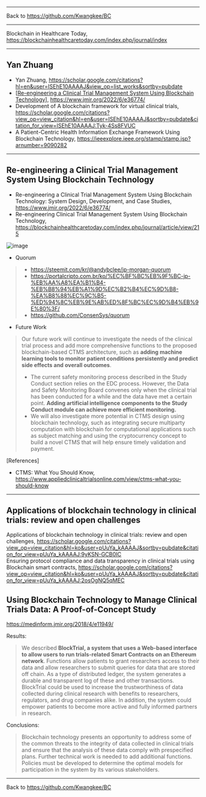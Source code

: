 ***
Back to https://github.com/Kwangkee/BC

*** 
Blockchain in Healthcare Today, https://blockchainhealthcaretoday.com/index.php/journal/index

***
## Yan Zhuang
- Yan Zhuang, https://scholar.google.com/citations?hl=en&user=ISEhE10AAAAJ&view_op=list_works&sortby=pubdate
- [[Re-engineering a Clinical Trial Management System Using Blockchain Technology](https://github.com/Kwangkee/Digital-Healthcare/blob/main/BC4CrinicalTrial.md#re-engineering-a-clinical-trial-management-system-using-blockchain-technology)], https://www.jmir.org/2022/6/e36774/
- Development of A blockchain framework for virtual clinical trials, https://scholar.google.com/citations?view_op=view_citation&hl=en&user=ISEhE10AAAAJ&sortby=pubdate&citation_for_view=ISEhE10AAAAJ:Tyk-4Ss8FVUC
- A Patient-Centric Health Information Exchange Framework Using Blockchain Technology, https://ieeexplore.ieee.org/stamp/stamp.jsp?arnumber=9090282

***
## Re-engineering a Clinical Trial Management System Using Blockchain Technology
- Re-engineering a Clinical Trial Management System Using Blockchain Technology: System Design, Development, and Case Studies, https://www.jmir.org/2022/6/e36774/
- Re-engineering Clinical Trial Management System Using Blockchain Technology, https://blockchainhealthcaretoday.com/index.php/journal/article/view/215

![image](https://user-images.githubusercontent.com/109835677/208403426-90de7204-6271-4fe5-ae51-70fc876021d4.png)

- Quorum
>-	https://steemit.com/kr/@andybclee/jp-morgan-quorum
>-	https://portalcripto.com.br/ko/%EC%BF%BC%EB%9F%BC-jp-%EB%AA%A8%EA%B1%B4-%EB%B8%94%EB%A1%9D%EC%B2%B4%EC%9D%B8-%EA%B8%88%EC%9C%B5-%ED%94%8C%EB%9E%AB%ED%8F%BC%EC%9D%B4%EB%9E%80%3F/
>-	https://github.com/ConsenSys/quorum

- Future Work
>Our future work will continue to investigate the needs of the clinical trial process and add more comprehensive functions to the proposed blockchain-based CTMS architecture, such as **adding machine learning tools to monitor patient conditions persistently and predict side effects and overall outcomes**. 
>- The current safety monitoring process described in the Study Conduct section relies on the EDC process. However, the Data and Safety Monitoring Board convenes only when the clinical trial has been conducted for a while and the data have met a certain point. **Adding artificial intelligence components to the Study Conduct module can achieve more efficient monitoring.** 
>- We will also investigate more potential in CTMS design using blockchain technology, such as integrating secure multiparty computation with blockchain for computational applications such as subject matching and using the cryptocurrency concept to build a novel CTMS that will help ensure timely validation and payment.  

[References]  
- CTMS: What You Should Know, https://www.appliedclinicaltrialsonline.com/view/ctms-what-you-should-know


***

## Applications of blockchain technology in clinical trials: review and open challenges
Applications of blockchain technology in clinical trials: review and open challenges, https://scholar.google.com/citations?view_op=view_citation&hl=ko&user=pUuYa_kAAAAJ&sortby=pubdate&citation_for_view=pUuYa_kAAAAJ:9yKSN-GCB0IC  
Ensuring protocol compliance and data transparency in clinical trials using Blockchain smart contracts, https://scholar.google.com/citations?view_op=view_citation&hl=ko&user=pUuYa_kAAAAJ&sortby=pubdate&citation_for_view=pUuYa_kAAAAJ:2osOgNQ5qMEC  


## Using Blockchain Technology to Manage Clinical Trials Data: A Proof-of-Concept Study  
https://medinform.jmir.org/2018/4/e11949/  

Results:  
>We described **BlockTrial, a system that uses a Web-based interface to allow users to run trials-related Smart Contracts on an Ethereum network**. Functions allow patients to grant researchers access to their data and allow researchers to submit queries for data that are stored off chain. As a type of distributed ledger, the system generates a durable and transparent log of these and other transactions. BlockTrial could be used to increase the trustworthiness of data collected during clinical research with benefits to researchers, regulators, and drug companies alike. In addition, the system could empower patients to become more active and fully informed partners in research.

Conclusions:  
>Blockchain technology presents an opportunity to address some of the common threats to the integrity of data collected in clinical trials and ensure that the analysis of these data comply with prespecified plans. Further technical work is needed to add additional functions. Policies must be developed to determine the optimal models for participation in the system by its various stakeholders.

***
Back to https://github.com/Kwangkee/BC
